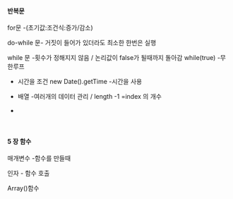 ####  반복문

 for문 -(초기값:조건식:증가/감소)

do-while 문- 거짓이 들어가 있더라도 최소한 한번은 실행

while 문  -횟수가 정해지지 않음 / 논리값이 false가 될때까지 돌아감 while(true) -무한루프 

- 시간을 조건  new Date().getTime -시간을 사용 

- 배열 -여러개의 데이터 관리  / length -1 =index 의 개수 
- 

<!DOCTYPE html>

<html>

  <head>

        <script>

​    </script>

  </head>

</html>



#### 5 장 함수

매개변수 -함수를 만들때 

인자 - 함수 호출

Array()함수 

